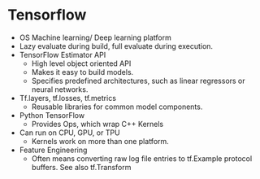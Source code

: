 # Tensorflow

- OS Machine learning/ Deep learning platform
- Lazy evaluate during build, full evaluate during execution.
- TensorFlow Estimator API
    - High level object oriented API
    - Makes it easy to build models.
    - Specifies predefined architectures, such as linear regressors or neural networks.
- Tf.layers, tf.losses, tf.metrics
    - Reusable libraries for common model components.
- Python TensorFlow
    - Provides Ops, which wrap C++ Kernels
- Can run on CPU, GPU, or TPU
    - Kernels work on more than one platform.
- Feature Engineering
    - Often means converting raw log file entries to tf.Example protocol buffers. See also tf.Transform
